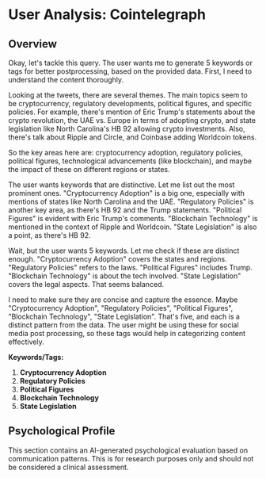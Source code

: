 # User Analysis: Cointelegraph

## Overview

<think>
Okay, let's tackle this query. The user wants me to generate 5 keywords or tags for better postprocessing, based on the provided data. First, I need to understand the content thoroughly.

Looking at the tweets, there are several themes. The main topics seem to be cryptocurrency, regulatory developments, political figures, and specific policies. For example, there's mention of Eric Trump's statements about the crypto revolution, the UAE vs. Europe in terms of adopting crypto, and state legislation like North Carolina's HB 92 allowing crypto investments. Also, there's talk about Ripple and Circle, and Coinbase adding Worldcoin tokens.

So the key areas here are: cryptocurrency adoption, regulatory policies, political figures, technological advancements (like blockchain), and maybe the impact of these on different regions or states. 

The user wants keywords that are distinctive. Let me list out the most prominent ones. "Cryptocurrency Adoption" is a big one, especially with mentions of states like North Carolina and the UAE. "Regulatory Policies" is another key area, as there's HB 92 and the Trump statements. "Political Figures" is evident with Eric Trump's comments. "Blockchain Technology" is mentioned in the context of Ripple and Worldcoin. "State Legislation" is also a point, as there's HB 92.

Wait, but the user wants 5 keywords. Let me check if these are distinct enough. "Cryptocurrency Adoption" covers the states and regions. "Regulatory Policies" refers to the laws. "Political Figures" includes Trump. "Blockchain Technology" is about the tech involved. "State Legislation" covers the legal aspects. That seems balanced.

I need to make sure they are concise and capture the essence. Maybe "Cryptocurrency Adoption", "Regulatory Policies", "Political Figures", "Blockchain Technology", "State Legislation". That's five, and each is a distinct pattern from the data. The user might be using these for social media post processing, so these tags would help in categorizing content effectively.
</think>

**Keywords/Tags:**  
1. **Cryptocurrency Adoption**  
2. **Regulatory Policies**  
3. **Political Figures**  
4. **Blockchain Technology**  
5. **State Legislation**

## Psychological Profile

This section contains an AI-generated psychological evaluation based on communication patterns. This is for research purposes only and should not be considered a clinical assessment.